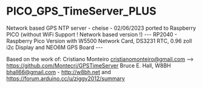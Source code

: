 # PICO_GPS_TimeServer_PLUS
 
Network based GPS NTP server - cheise - 02/06/2023 ported to Raspberry PICO (without WiFi Support ! Network based version !)
--- RP2040 - Raspberry Pico Version with W5500 Network Card, DS3231 RTC, 0.96 zoll i2c Display and NEO6M GPS Board ---

Based on the work of:
Cristiano Monteiro <cristianomonteiro@gmail.com> --> https://github.com/Montecri/GPSTimeServer
Bruce E. Hall, W8BH <bhall66@gmail.com> - http://w8bh.net
and
https://forum.arduino.cc/u/ziggy2012/summary
